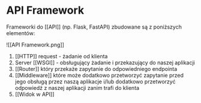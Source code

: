 # API Framework
Frameworki do [[API]] (np. Flask, FastAPI) zbudowane są z poniższych elementów:

![[API Framework.png]]

1. [[HTTP]] request - żadanie od klienta
2. Server [[WSGI]] - obsługujący żadanie i przekazujący do naszej aplikacji
3. [[Router]] który przekaże zapytanie do odpowiedniego endpointa
4. [[Middleware]] które może dodatkowo przetworzyć zapytanie przed jego obsługą przez naszą aplikacje i/lub dodatkowo przetworzyć odpowiedź z naszej aplikacji zanim trafi do klienta
5. [[Widok w API]]

